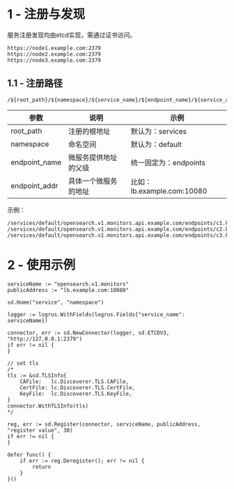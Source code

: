 # 1 - 注册与发现

服务注册发现均由etcd实现，需通过证书访问。

```
https://node1.example.com:2379
https://node2.example.com:2379
https://node3.example.com:2379
```

## 1.1 - 注册路径

```
/${root_path}/${namespace}/${service_name}/${endpoint_name}/${service_addr}
```

参数 | 说明  | 示例
-----|-------|-------------
root_path     | 注册的根地址         | 默认为：services
namespace     | 命名空间             | 默认为：default
endpoint_name | 微服务提供地址的父级 | 统一固定为：endpoints
endpoint_addr | 具体一个微服务的地址 | 比如：lb.example.com:10080

示例：

```
/services/default/opensearch.v1.monitors.api.example.com/endpoints/c1.k8s.example.com:60060
/services/default/opensearch.v1.monitors.api.example.com/endpoints/c2.k8s.example.com:60060
/services/default/opensearch.v1.monitors.api.example.com/endpoints/c3.k8s.example.com:60060
```

# 2 - 使用示例

```
serviceName := "opensearch.v1.monitors"
publicAddress := "lb.example.com:10080"

sd.Home("service", "namespace")

logger := logrus.WithFields(logrus.Fields{"service_name": serviceName})

connector, err := sd.NewConnector(logger, sd.ETCDV3, "http://127.0.0.1:2379")
if err != nil {
}

// set tls
/*
tls := &sd.TLSInfo{
    CAFile:   lc.Discoverer.TLS.CAFile,
    CertFile: lc.Discoverer.TLS.CertFile,
    KeyFile:  lc.Discoverer.TLS.KeyFile,
}
connector.WithTLSInfo(tls)
*/

reg, err := sd.Register(connector, serviceName, publicAddress, "register value", 30)
if err != nil {
}

defer func() {
    if err := reg.Deregister(); err != nil {
        return
    }
}()
```
